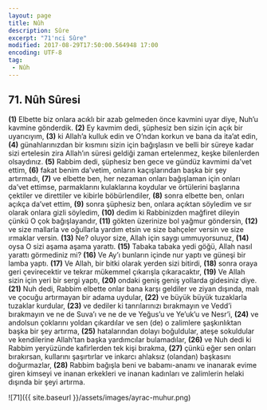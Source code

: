 ```yaml
---
layout: page
title: Nûh
description: Sûre
excerpt: "71'nci Sûre"
modified: 2017-08-29T17:50:00.564948 17:00
encoding: UTF-8
tag: 
 - Nûh
---
```


## 71. Nûh Sûresi

**(1)** Elbette biz onlara acıklı bir azab gelmeden önce kavmini uyar diye, Nuh’u kavmine gönderdik.
**(2)** Ey kavmim dedi, şüphesiz ben sizin için açık bir uyarıcıyım,
**(3)** ki Allah’a kulluk edin ve O’ndan korkun ve bana da ita’at edin,
**(4)** günahlarınızdan bir kısmını sizin için bağışlasın ve belli bir süreye kadar sizi ertelesin zira Allah’ın süresi geldiği zaman ertelenmez, keşke bilenlerden olsaydınız.
**(5)** Rabbim dedi, şüphesiz ben gece ve gündüz kavmimi da’vet ettim,
**(6)** fakat benim da’vetim, onların kaçışlarından başka bir şey artırmadı,
**(7)** ve elbette ben, her nezaman onları bağışlaman için onları da’vet ettimse, parmaklarını kulaklarına koydular ve örtülerini başlarına çektiler ve direttiler ve kibirle böbürlendiler,
**(8)** sonra elbette ben, onları açıkça da’vet ettim,
**(9)** sonra şüphesiz ben, onlara açıktan söyledim ve sır olarak onlara  gizli söyledim,
**(10)** dedim ki Rabbinizden mağfiret dileyin çünkü O çok bağışlayandır,
**(11)** gökten üzerinize bol yağmur göndersin,
**(12)** ve size mallarla ve oğullarla yardım etsin ve size bahçeler versin ve size ırmaklar versin. 
**(13)** Ne? oluyor size, Allah için saygı ummuyorsunuz,
**(14)** oysa O sizi aşama aşama yarattı.
**(15)** Tabaka tabaka yedi göğü, Allah nasıl yarattı görmediniz mi? 
**(16)** Ve Ay’ı bunların içinde nur yaptı ve güneşi bir lamba yaptı.
**(17)** Ve Allah, bir bitki olarak yerden sizi bitirdi,
**(18)** sonra oraya geri çevirecektir ve tekrar mükemmel çıkarışla çıkaracaktır,
**(19)** Ve Allah sizin için yeri bir sergi yaptı,
**(20)** ondaki geniş geniş yollarda gidesiniz diye.
**(21)** Nuh dedi, Rabbim elbette onlar bana karşı geldiler ve ziyan dışında, malı ve çocuğu artırmayan bir adama uydular, 
**(22)** ve büyük büyük tuzaklarla tuzaklar kurdular,
**(23)** ve dediler ki tanrılarınızı bırakmayın ve Vedd’i bırakmayın ve ne de Suva’ı ve ne de ve Yeğus’u ve Ye’uk’u ve Nesr’i,
**(24)** ve andolsun çoklarını yoldan çıkardılar ve sen (de) o zalimlere şaşkınlıktan başka bir şey artırma,
**(25)** hatalarından dolayı boğuldular, ateşe sokuldular ve kendilerine  Allah’tan başka yardımcılar bulamadılar,
**(26)** ve Nuh dedi ki Rabbim yeryüzünde kafirlerden tek kişi bırakma,
**(27)** çünkü eğer sen onları bırakırsan, kullarını şaşırtırlar ve  inkarcı ahlaksız (olandan) başkasını doğurmazlar,
**(28)** Rabbim bağışla beni ve babamı-anamı ve inanarak evime giren kimseyi ve inanan erkekleri ve inanan kadınları ve zalimlerin helaki dışında bir şeyi artırma.

![71]({{ site.baseurl }}/assets/images/ayrac-muhur.png)
